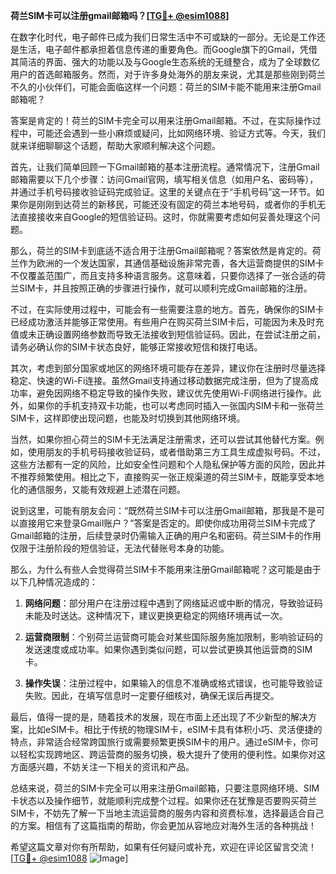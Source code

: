 **荷兰SIM卡可以注册gmail邮箱吗？[[TG💪+ @esim1088](https://t.me/s/esim1088)]**

在数字化时代，电子邮件已成为我们日常生活中不可或缺的一部分。无论是工作还是生活，电子邮件都承担着信息传递的重要角色。而Google旗下的Gmail，凭借其简洁的界面、强大的功能以及与Google生态系统的无缝整合，成为了全球数亿用户的首选邮箱服务。然而，对于许多身处海外的朋友来说，尤其是那些刚到荷兰不久的小伙伴们，可能会面临这样一个问题：荷兰的SIM卡能不能用来注册Gmail邮箱呢？

答案是肯定的！荷兰的SIM卡完全可以用来注册Gmail邮箱。不过，在实际操作过程中，可能还会遇到一些小麻烦或疑问，比如网络环境、验证方式等。今天，我们就来详细聊聊这个话题，帮助大家顺利解决这个问题。

首先，让我们简单回顾一下Gmail邮箱的基本注册流程。通常情况下，注册Gmail邮箱需要以下几个步骤：访问Gmail官网，填写相关信息（如用户名、密码等），并通过手机号码接收验证码完成验证。这里的关键点在于“手机号码”这一环节。如果你是刚刚到达荷兰的新移民，可能还没有固定的荷兰本地号码，或者你的手机无法直接接收来自Google的短信验证码。这时，你就需要考虑如何妥善处理这个问题。

那么，荷兰的SIM卡到底适不适合用于注册Gmail邮箱呢？答案依然是肯定的。荷兰作为欧洲的一个发达国家，其通信基础设施非常完善，各大运营商提供的SIM卡不仅覆盖范围广，而且支持多种语言服务。这意味着，只要你选择了一张合适的荷兰SIM卡，并且按照正确的步骤进行操作，就可以顺利完成Gmail邮箱的注册。

不过，在实际使用过程中，可能会有一些需要注意的地方。首先，确保你的SIM卡已经成功激活并能够正常使用。有些用户在购买荷兰SIM卡后，可能因为未及时充值或未正确设置网络参数而导致无法接收到短信验证码。因此，在尝试注册之前，请务必确认你的SIM卡状态良好，能够正常接收短信和拨打电话。

其次，考虑到部分国家或地区的网络环境可能存在差异，建议你在注册时尽量选择稳定、快速的Wi-Fi连接。虽然Gmail支持通过移动数据完成注册，但为了提高成功率，避免因网络不稳定导致的操作失败，建议优先使用Wi-Fi网络进行操作。此外，如果你的手机支持双卡功能，也可以考虑同时插入一张国内SIM卡和一张荷兰SIM卡，这样即使出现问题，也能及时切换到其他网络环境。

当然，如果你担心荷兰的SIM卡无法满足注册需求，还可以尝试其他替代方案。例如，使用朋友的手机号码接收验证码，或者借助第三方工具生成虚拟号码。不过，这些方法都有一定的风险，比如安全性问题和个人隐私保护等方面的风险，因此并不推荐频繁使用。相比之下，直接购买一张正规渠道的荷兰SIM卡，既能享受本地化的通信服务，又能有效规避上述潜在问题。

说到这里，可能有朋友会问：“既然荷兰SIM卡可以注册Gmail邮箱，那我是不是可以直接用它来登录Gmail账户？”答案是否定的。即使你成功用荷兰SIM卡完成了Gmail邮箱的注册，后续登录时仍需输入正确的用户名和密码。荷兰SIM卡的作用仅限于注册阶段的短信验证，无法代替账号本身的功能。

那么，为什么有些人会觉得荷兰SIM卡不能用来注册Gmail邮箱呢？这可能是由于以下几种情况造成的：

1. **网络问题**：部分用户在注册过程中遇到了网络延迟或中断的情况，导致验证码未能及时送达。这种情况下，建议更换更稳定的网络环境再试一次。
   
2. **运营商限制**：个别荷兰运营商可能会对某些国际服务施加限制，影响验证码的发送速度或成功率。如果你遇到类似问题，可以尝试更换其他运营商的SIM卡。
   
3. **操作失误**：注册过程中，如果输入的信息不准确或格式错误，也可能导致验证失败。因此，在填写信息时一定要仔细核对，确保无误后再提交。

最后，值得一提的是，随着技术的发展，现在市面上还出现了不少新型的解决方案，比如eSIM卡。相比于传统的物理SIM卡，eSIM卡具有体积小巧、灵活便捷的特点，非常适合经常跨国旅行或需要频繁更换SIM卡的用户。通过eSIM卡，你可以轻松实现跨地区、跨运营商的服务切换，极大提升了使用的便利性。如果你对这方面感兴趣，不妨关注一下相关的资讯和产品。

总结来说，荷兰的SIM卡完全可以用来注册Gmail邮箱，只要注意网络环境、SIM卡状态以及操作细节，就能顺利完成整个过程。如果你还在犹豫是否要购买荷兰SIM卡，不妨先了解一下当地主流运营商的服务内容和资费标准，选择最适合自己的方案。相信有了这篇指南的帮助，你会更加从容地应对海外生活的各种挑战！

希望这篇文章对你有所帮助，如果有任何疑问或补充，欢迎在评论区留言交流！[[TG💪+ @esim1088](https://t.me/s/esim1088) ![Image](https://i.postimg.cc/4NQfJmqS/Snipaste-2025-05-13-00-14-12.png)]